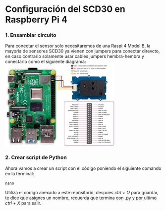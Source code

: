 # Configuración del SCD30 en Raspberry Pi 4

### 1. Ensamblar circuito
Para conectar el sensor solo necesitaremos de una Raspi 4 Model B, la mayoria de sensores SCD30 ya vienen con jumpers para conectar direvcto, en caso contrario solamente usar cables jumpers hembra-hembra y conectarlo como el siguiente diagrama:
![SCD30](figs/scd.png)

### 2. Crear script de Python
Ahora vamos a crear un script con el código poniendo el siguiente comando en la terminal:
```
nano
```
Utiliza el codigo anexado a este repositorio, despues _ctrl + O_ para guardar, te dice que asignes un nombre, recuerda que termina con .py y por ultimo _ctrl + X_ para salir.
